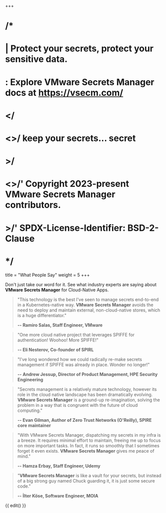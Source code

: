 +++
# /*
# |    Protect your secrets, protect your sensitive data.
# :    Explore VMware Secrets Manager docs at https://vsecm.com/
# </
# <>/  keep your secrets... secret
# >/
# <>/' Copyright 2023-present VMware Secrets Manager contributors.
# >/'  SPDX-License-Identifier: BSD-2-Clause
# */

title = "What People Say"
weight = 5
+++

Don't just take our word for it. See what industry experts
are saying about **VMware Secrets Manager** for Cloud-Native Apps.

> "This technology is the best I've seen to manage secrets end-to-end in a
> Kubernetes-native way. **VMware Secrets Manager** avoids the need to deploy
> and maintain external, non-cloud-native stores, which is a huge differentiator."
>
> **-- Ramiro Salas, Staff Engineer, VMware**

> "One more cloud native project that leverages SPIFFE for authentication!
> Woohoo! More SPIFFE!"
>
> **-- Eli Nesterov, Co-founder of SPIRL**

> "I've long wondered how we could radically re-make secrets management if
> SPIFFE was already in place. Wonder no longer!"
>
> **-- Andrew Jessup, Director of Product Management, HPE Security Engineering**

> "Secrets management is a relatively mature technology, however its role in the
> cloud native landscape has been dramatically evolving. **VMware Secrets Manager**
> is a ground-up re-imagination, solving the problem in a way that is congruent
> with the future of cloud computing."
>
> **-- Evan Gilman, Author of Zero Trust Networks (O'Reilly),
> SPIRE core maintainer**

> "With VMware Secrets Manager, dispatching my secrets in my infra is a breeze. It requires
> minimal effort to maintain, freeing me up to focus on more important tasks.
> In fact, it runs so smoothly that I sometimes forget it even exists.
> **VMware Secrets Manager** gives me peace of mind."
>
> **-- Hamza Erbay, Staff Engineer, Udemy**

> "**VMware Secrets Manager** is like a vault for your secrets, but instead of a
> big strong guy named Chuck guarding it, it is just some secure code."
>
> **-- İlter Köse, Software Engineer, MOIA**

{{ edit() }}
